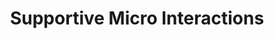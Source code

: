 ---
template: ComponentGroup
title: Supportive Micro Interactions
intro: Intro
slug: components/web/supportivemicrointeractions.md

---
